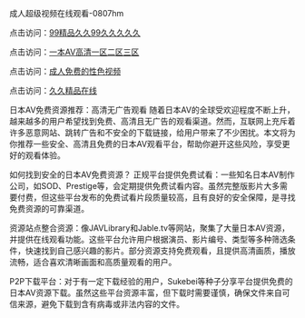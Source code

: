 成人超级视频在线观看-0807hm

点击访问：<a href="https://heiliaoga6s9v.pages.dev">99精品久久99久久久久久</a>

点击访问：<a href="https://heiliaoxwd5i8.pages.dev">一本AV高清一区二区三区</a>

点击访问：<a href="https://heiliaowt0d7p.pages.dev">成人免费的性色视频</a>

点击访问：<a href="https://heiliaowt0d7p.pages.dev">久久精品在线</a>

日本AV免费资源推荐：高清无广告观看
随着日本AV的全球受欢迎程度不断上升，越来越多的用户希望找到免费、高清且无广告的观看渠道。然而，互联网上充斥着许多恶意网站、跳转广告和不安全的下载链接，给用户带来了不少困扰。本文将为你推荐一些安全、高清且免费的日本AV观看平台，帮助你避开这些风险，享受更好的观看体验。

如何找到安全的日本AV免费资源？
正规平台提供免费试看：一些知名日本AV制作公司，如SOD、Prestige等，会定期提供免费试看内容。虽然完整版影片大多需要付费，但这些平台发布的免费试看片段质量较高，且有良好的安全保障，是寻找免费资源的可靠渠道。

资源站点整合资源：像JAVLibrary和Jable.tv等网站，聚集了大量日本AV资源，并提供在线观看功能。这些平台允许用户根据演员、影片编号、类型等多种筛选条件，快速找到自己感兴趣的影片。部分资源支持免费观看，且提供高清画质，播放流畅，适合喜欢清晰画面和高质量观看的用户。

P2P下载平台：对于有一定下载经验的用户，Sukebei等种子分享平台提供免费的日本AV资源下载。虽然这些平台资源丰富，但下载时需要谨慎，确保文件来自可信来源，避免下载到含有病毒或非法内容的文件。
<span style="display:none;">[Canonical link](）</span>

